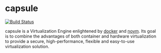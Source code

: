 # capsule

[![Build Status](https://travis-ci.org/hamo/capsule.svg?branch=master)](https://travis-ci.org/hamo/capsule)

capsule is a Virtualization Engine enlightened by [docker](https://github.com/docker/docker) and [novm](https://github.com/google/novm). Its goal is to combine the advantages of both container and hardware virtualization to provide a secure, high-performance, flexible and easy-to-use virtualization solution.

